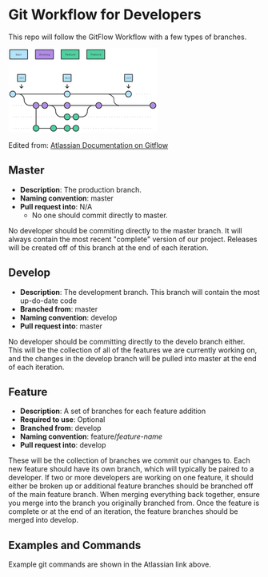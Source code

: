 # Git Workflow for Developers
This repo will follow the GitFlow Workflow with a few types of branches.

![atlassian_gitflow_diagram.png](./atlassian_gitflow_diagram.png?raw=true)

Edited from: [Atlassian Documentation on Gitflow](https://www.atlassian.com/git/tutorials/comparing-workflows/gitflow-workflow)

## Master
- **Description**: The production branch.
- **Naming convention**: master
- **Pull request into**: N/A
    - No one should commit directly to master.

No developer should be commiting directly to the master branch.  It will always contain the most recent "complete" version of our project.  Releases will be created off of this branch at the end of each iteration.

## Develop
- **Description**: The development branch.  This branch will contain the most up-do-date code
- **Branched from**: master
- **Naming convention**: develop
- **Pull request into**: master

No developer should be committing directly to the develo branch either.  This will be the collection of all of the features we are currently working on, and the changes in the develop branch will be pulled into master at the end of each iteration.

## Feature
- **Description**: A set of branches for each feature addition
- **Required to use**: Optional
- **Branched from**: develop
- **Naming convention**: feature/*feature-name*
- **Pull request into**: develop

These will be the collection of branches we commit our changes to.  Each new feature should have its own branch, which will typically be paired to a developer.  If two or more developers are working on one feature, it should either be broken up or additional feature branches should be branched off of the main feature branch.  When merging everything back together, ensure you merge into the branch you originally branched from.  Once the feature is complete or at the end of an iteration, the feature branches should be merged into develop.

## Examples and Commands
Example git commands are shown in the Atlassian link above.